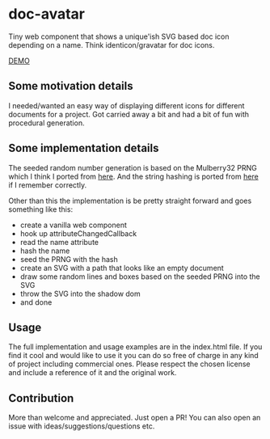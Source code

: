# doc-avatar
Tiny web component that shows a unique'ish SVG based doc icon depending on a name. Think identicon/gravatar for doc icons.

[DEMO](https://raw.githack.com/pachacamac/doc-avatar/main/index.html)

## Some motivation details
I needed/wanted an easy way of displaying different icons for different documents for a project. Got carried away a bit and had a bit of fun with procedural generation.

## Some implementation details
The seeded random number generation is based on the Mulberry32 PRNG which I think I ported from [here](https://gist.github.com/tommyettinger/46a874533244883189143505d203312c).
And the string hashing is ported from [here](https://burtleburtle.net/bob/hash/integer.html) if I remember correctly.

Other than this the implementation is be pretty straight forward and goes something like this:

- create a vanilla web component
- hook up attributeChangedCallback
- read the name attribute
- hash the name
- seed the PRNG with the hash
- create an SVG with a path that looks like an empty document
- draw some random lines and boxes based on the seeded PRNG into the SVG
- throw the SVG into the shadow dom
- and done

## Usage
The full implementation and usage examples are in the index.html file.
If you find it cool and would like to use it you can do so free of charge in any kind of project including commercial ones.
Please respect the chosen license and include a reference of it and the original work.

## Contribution
More than welcome and appreciated. Just open a PR! You can also open an issue with ideas/suggestions/questions etc.
